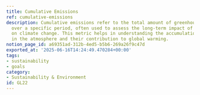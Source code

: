 ```yaml
---
title: Cumulative Emissions
ref: cumulative-emissions
description: Cumulative emissions refer to the total amount of greenhouse gases emitted
  over a specific period, often used to assess the long-term impact of human activities
  on climate change. This metric helps in understanding the accumulation of pollutants
  in the atmosphere and their contribution to global warming.
notion_page_id: a69351ad-312b-4ed5-b5b6-269a26f9c47d
exported_at: '2025-06-16T14:24:49.470284+00:00'
tags:
- sustainability
- goals
category:
- Sustainability & Environment
id: GL22
---
```


